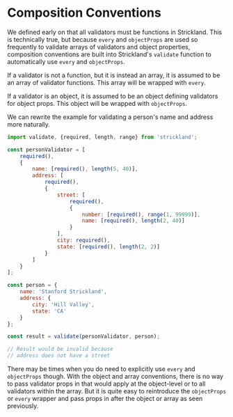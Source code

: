 # Composition Conventions

We defined early on that all validators must be functions in Strickland. This is technically true, but because `every` and `objectProps` are used so frequently to validate arrays of validators and object properties, composition conventions are built into Strickland's `validate` function to automatically use `every` and `objectProps`.

If a validator is not a function, but it is instead an array, it is assumed to be an array of validator functions. This array will be wrapped with `every`.

If a validator is an object, it is assumed to be an object defining validators for object props. This object will be wrapped with `objectProps`.

We can rewrite the example for validating a person's name and address more naturally.

```jsx
import validate, {required, length, range} from 'strickland';

const personValidator = [
    required(),
    {
        name: [required(), length(5, 40)],
        address: [
            required(),
            {
                street: [
                    required(),
                    {
                        number: [required(), range(1, 99999)],
                        name: [required(), length(2, 40)]
                    }
                ],
                city: required(),
                state: [required(), length(2, 2)]
            }
        ]
    }
];

const person = {
    name: 'Stanford Strickland',
    address: {
        city: 'Hill Valley',
        state: 'CA'
    }
};

const result = validate(personValidator, person);

// Result would be invalid because
// address does not have a street
```

There may be times when you do need to explicitly use `every` and `objectProps` though. With the object and array conventions, there is no way to pass validator props in that would apply at the object-level or to all validators within the array. But it is quite easy to reintroduce the `objectProps` or `every` wrapper and pass props in after the object or array as seen previously.

